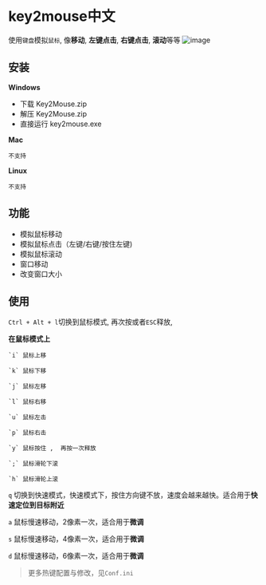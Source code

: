 # key2mouse中文

使用`键盘`模拟`鼠标`, 像**移动**, **左键点击**, **右键点击**, **滚动**等等
![image](http://github.com/jieYM/key2mouse/raw/master/data/images/GIF.gif)

## 安装

**Windows**

- 下载 Key2Mouse.zip
- 解压 Key2Mouse.zip
- 直接运行 key2mouse.exe

**Mac**

```
不支持
```

**Linux**

```
不支持
```

## 功能
- 模拟鼠标移动
- 模拟鼠标点击（左键/右键/按住左键)
- 模拟鼠标滚动
- 窗口移动
- 改变窗口大小

## 使用

`Ctrl + Alt + l`切换到鼠标模式, 再次按或者`ESC`释放,

**在鼠标模式上**

```
`i` 鼠标上移

`k` 鼠标下移

`j` 鼠标左移

`l` 鼠标右移

`u` 鼠标左击

`p` 鼠标右击

`y` 鼠标按住 ,  再按一次释放

`;` 鼠标滑轮下滚

`h` 鼠标滑轮上滚 
```

 `q` 切换到快速模式，快速模式下，按住方向键不放，速度会越来越快。适合用于**快速定位到目标附近**

 `a` 鼠标慢速移动，2像素一次，适合用于**微调**

 `s` 鼠标慢速移动，4像素一次，适合用于**微调**

 `d` 鼠标慢速移动，6像素一次，适合用于**微调**

> 更多热键配置与修改，见`Conf.ini`

